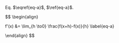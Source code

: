 Eq. $\eqref{eq-a}$, $\ref{eq-a}$.

$$
\begin{align}

f'(x) &= \lim_{h \to0} \frac{f(x+h)-f(x)}{h} \label{eq-a}

\end{align}
$$
